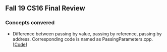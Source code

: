 ## Fall 19 CS16 Final Review 

### Concepts convered 
- Difference between passing by value, passing by reference, passing by address. Corresponding code is named as PassingParameters.cpp. [[Code](./PassingParameters.cpp)]